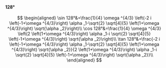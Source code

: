 #### 128°

$$
\begin{aligned}
\sin 128°&=\frac{1}{4} \omega ^{4/3} \left(-2 i \left(-1+\omega ^{4/3}\right) \alpha _1-\sqrt{2} \sqrt[4]{5} \left(1+\omega ^{4/3}\right) \sqrt{\alpha _2}\right)\\
\cos 128°&=\frac{1}{4} \omega ^{4/3} \left(2 \left(1+\omega ^{4/3}\right) \alpha _1-i \sqrt{2} \sqrt[4]{5} \left(-1+\omega ^{4/3}\right) \sqrt{\alpha _2}\right)\\
\tan 128°&=\frac{-2 i \left(-1+\omega ^{4/3}\right) \alpha _1-\sqrt{2} \sqrt[4]{5} \left(1+\omega ^{4/3}\right) \sqrt{\alpha _2}}{2 \left(1+\omega ^{4/3}\right)
\alpha _1-i \sqrt{2} \sqrt[4]{5} \left(-1+\omega ^{4/3}\right) \sqrt{\alpha _2}}\\
\end{aligned}
$$

